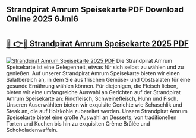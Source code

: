 ## Strandpirat Amrum Speisekarte PDF Download Online 2025 6Jml6

# <h2><a href="http://gccj3l.nevu.top/?p=Strandpirat+Amrum+Speisekarte">🔗 👉🔴 Strandpirat Amrum Speisekarte 2025 PDF</a></h2>

[![Strandpirat Amrum Speisekarte 2025 PDF](https://i.imgur.com/dBaPXMq.png)](http://gccj3l.nevu.top/?p=Strandpirat+Amrum+Speisekarte)
Die Strandpirat Amrum Speisekarte ist eine Gelegenheit, etwas für sich selbst zu wählen und zu genießen. Auf unserer Strandpirat Amrum Speisekarte bieten wir einen Salatbereich an, in dem Sie aus frischen Gemüse- und Obstsalaten für eine gesunde Ernährung wählen können. Für diejenigen, die Fleisch lieben, bieten wir eine umfangreiche Auswahl an Gerichten auf der Strandpirat Amrum Speisekarte an: Rindfleisch, Schweinefleisch, Huhn und Fisch. Unseren Auserwählten bieten wir exquisite Gerichte wie Schaschlik und Steak an, die auf Holzkohle zubereitet werden. Unsere Strandpirat Amrum Speisekarte bietet eine große Auswahl an Desserts, von traditionellen Torten und Kuchen bis hin zu exquisiten Crème Brûlée und Schokoladenwaffeln.
